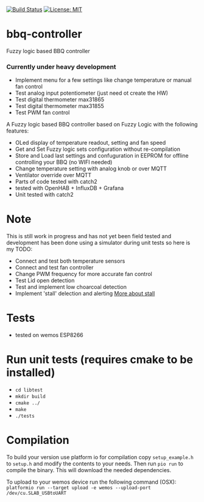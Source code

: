 [![Build Status](https://api.travis-ci.org/rvt/bbq.svg?branch=master)](https://www.travis-ci.org/rvt/bbq)
[![License: MIT](https://img.shields.io/badge/License-MIT-yellow.svg)](https://opensource.org/licenses/MIT)

# bbq-controller
Fuzzy logic based BBQ controller

### Currently under heavy development 
* Implement menu for a few settings like change temperature or manual fan control
* Test analog input potentiometer (just need ot create the HW)
* Test digital thermometer max31865
* Test digital thermometer max31855
* Test PWM fan control

A Fuzzy logic based BBQ controller based on Fuzzy Logic with the following features:

* OLed display of temperature readout, setting and fan speed
* Get and Set Fuzzy logic sets configuration without re-compilation
* Store and Load last settings and confuguration in EEPROM for offline controlling your BBQ (no WIFI needed)
* Change temperature setting with analog knob or over MQTT 
* Ventilator override over MQTT
* Parts of code tested with catch2
* tested with OpenHAB + InfluxDB + Grafana
* Unit tested with catch2

# Note

This is still work in progress and has not yet been field tested and development has been done using a simulator during unit tests so here is my TODO:
* Connect and test both temperature sensors
* Connect and test fan controller
* Change PWM frequency for more accurate fan control
* Test Lid open detection
* Test and implement low choarcoal detection
* Implement 'stall' delection and alerting [More about stall](https://amazingribs.com/more-technique-and-science/more-cooking-science/understanding-and-beating-barbecue-stall-bane-all)

# Tests
- tested on wemos ESP8266

# Run unit tests (requires cmake to be installed)
- ```cd libtest```
- ```mkdir build```
- ```cmake ../```
- ```make```
- ```./tests```

# Compilation
To build your version use platform io for compilation copy
```setup_example.h``` to ```setup.h``` and modify the contents to your needs.
Then run ```pio run``` to compile the binary. This will download the needed dependencies.

To upload to your wemos device run the following command (OSX):
```platformio run --target upload -e wemos --upload-port /dev/cu.SLAB_USBtoUART```

